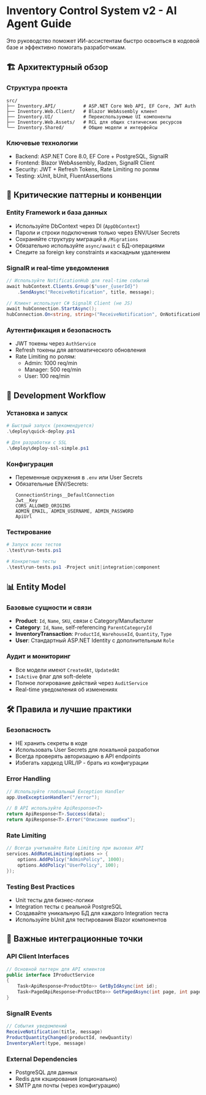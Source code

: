 # Inventory Control System v2 - AI Agent Guide

Это руководство поможет ИИ-ассистентам быстро освоиться в кодовой базе и эффективно помогать разработчикам.

## 🏗 Архитектурный обзор

### Структура проекта
```
src/
├── Inventory.API/          # ASP.NET Core Web API, EF Core, JWT Auth
├── Inventory.Web.Client/   # Blazor WebAssembly клиент
├── Inventory.UI/           # Переиспользуемые UI компоненты
├── Inventory.Web.Assets/   # RCL для общих статических ресурсов
└── Inventory.Shared/       # Общие модели и интерфейсы
```

### Ключевые технологии
- Backend: ASP.NET Core 8.0, EF Core + PostgreSQL, SignalR
- Frontend: Blazor WebAssembly, Radzen, SignalR Client
- Security: JWT + Refresh Tokens, Rate Limiting по ролям
- Testing: xUnit, bUnit, FluentAssertions

## 🔑 Критические паттерны и конвенции

### Entity Framework и база данных
- Используйте DbContext через DI (`AppDbContext`)
- Пароли и строки подключения только через ENV/User Secrets
- Сохраняйте структуру миграций в `/Migrations`
- Обязательно используйте `async/await` с БД-операциями
- Следите за foreign key constraints и каскадным удалением

### SignalR и real-time уведомления
```csharp
// Используйте NotificationHub для real-time событий
await hubContext.Clients.Group($"user_{userId}")
    .SendAsync("ReceiveNotification", title, message);

// Клиент использует C# SignalR Client (не JS)
await hubConnection.StartAsync();
hubConnection.On<string, string>("ReceiveNotification", OnNotificationReceived);
```

### Аутентификация и безопасность
- JWT токены через `AuthService`
- Refresh токены для автоматического обновления
- Rate Limiting по ролям:
  - Admin: 1000 req/min
  - Manager: 500 req/min
  - User: 100 req/min

## 🚀 Development Workflow

### Установка и запуск
```powershell
# Быстрый запуск (рекомендуется)
.\deploy\quick-deploy.ps1

# Для разработки с SSL
.\deploy\deploy-ssl-simple.ps1
```

### Конфигурация
- Переменные окружения в `.env` или User Secrets
- Обязательные ENV/Secrets:
  ```
  ConnectionStrings__DefaultConnection
  Jwt__Key
  CORS_ALLOWED_ORIGINS
  ADMIN_EMAIL, ADMIN_USERNAME, ADMIN_PASSWORD
  ApiUrl
  ```

### Тестирование
```powershell
# Запуск всех тестов
.\test\run-tests.ps1

# Конкретные тесты
.\test\run-tests.ps1 -Project unit|integration|component
```

## 📊 Entity Model

### Базовые сущности и связи
- **Product**: `Id`, `Name`, `SKU`, связи с Category/Manufacturer
- **Category**: `Id`, `Name`, self-referencing `ParentCategoryId`
- **InventoryTransaction**: `ProductId`, `WarehouseId`, `Quantity`, `Type`
- **User**: Стандартный ASP.NET Identity с дополнительным `Role`

### Аудит и мониторинг
- Все модели имеют `CreatedAt`, `UpdatedAt`
- `IsActive` флаг для soft-delete
- Полное логирование действий через `AuditService`
- Real-time уведомления об изменениях

## 🛠 Правила и лучшие практики

### Безопасность
- НЕ хранить секреты в коде
- Использовать User Secrets для локальной разработки
- Всегда проверять авторизацию в API endpoints
- Избегать хардкод URL/IP - брать из конфигурации

### Error Handling
```csharp
// Используйте глобальный Exception Handler
app.UseExceptionHandler("/error");

// В API используйте ApiResponse<T>
return ApiResponse<T>.Success(data);
return ApiResponse<T>.Error("Описание ошибки");
```

### Rate Limiting
```csharp
// Всегда учитывайте Rate Limiting при вызовах API
services.AddRateLimiting(options => {
    options.AddPolicy("AdminPolicy", 1000);
    options.AddPolicy("UserPolicy", 100);
});
```

### Testing Best Practices
- Unit тесты для бизнес-логики
- Integration тесты с реальной PostgreSQL
- Создавайте уникальную БД для каждого Integration теста
- Используйте bUnit для тестирования Blazor компонентов

## 📡 Важные интеграционные точки

### API Client Interfaces
```csharp
// Основной паттерн для API клиентов
public interface IProductService
{
    Task<ApiResponse<ProductDto>> GetByIdAsync(int id);
    Task<PagedApiResponse<ProductDto>> GetPagedAsync(int page, int pageSize);
}
```

### SignalR Events
```csharp
// События уведомлений
ReceiveNotification(title, message)
ProductQuantityChanged(productId, newQuantity)
InventoryAlert(type, message)
```

### External Dependencies
- PostgreSQL для данных
- Redis для кэширования (опционально)
- SMTP для почты (через конфигурацию)